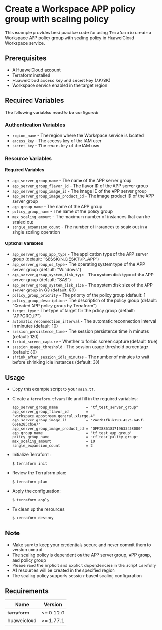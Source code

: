 # Create a Workspace APP policy group with scaling policy

This example provides best practice code for using Terraform to create a Workspace APP policy group with scaling policy
in HuaweiCloud Workspace service.

## Prerequisites

* A HuaweiCloud account
* Terraform installed
* HuaweiCloud access key and secret key (AK/SK)
* Workspace service enabled in the target region

## Required Variables

The following variables need to be configured:

### Authentication Variables

* `region_name` - The region where the Workspace service is located
* `access_key` - The access key of the IAM user
* `secret_key` - The secret key of the IAM user

### Resource Variables

#### Required Variables

* `app_server_group_name` - The name of the APP server group
* `app_server_group_flavor_id` - The flavor ID of the APP server group
* `app_server_group_image_id` - The image ID of the APP server group
* `app_server_group_image_product_id` - The image product ID of the APP server group
* `app_group_name` - The name of the APP group
* `policy_group_name` - The name of the policy group
* `max_scaling_amount` - The maximum number of instances that can be scaled out
* `single_expansion_count` - The number of instances to scale out in a single scaling operation

#### Optional Variables

* `app_server_group_app_type` - The application type of the APP server group (default: "SESSION_DESKTOP_APP")
* `app_server_group_os_type` - The operating system type of the APP server group (default: "Windows")
* `app_server_group_system_disk_type` - The system disk type of the APP server group (default: "SAS")
* `app_server_group_system_disk_size` - The system disk size of the APP server group in GB (default: 80)
* `policy_group_priority` - The priority of the policy group (default: 1)
* `policy_group_description` - The description of the policy group (default: "Created APP policy group by Terraform")
* `target_type` - The type of target for the policy group (default: "APPGROUP")
* `automatic_reconnection_interval` - The automatic reconnection interval in minutes (default: 10)
* `session_persistence_time` - The session persistence time in minutes (default: 120)
* `forbid_screen_capture` - Whether to forbid screen capture (default: true)
* `session_usage_threshold` - The session usage threshold percentage (default: 80)
* `shrink_after_session_idle_minutes` - The number of minutes to wait before shrinking idle instances (default: 30)

## Usage

* Copy this example script to your `main.tf`.

* Create a `terraform.tfvars` file and fill in the required variables:

  ```hcl
  app_server_group_name             = "tf_test_server_group"
  app_server_group_flavor_id        = "workspace.appstream.general.xlarge.4"
  app_server_group_image_id         = "2ac7b1fb-b198-422b-a45f-61ea285cb6e7"
  app_server_group_image_product_id = "OFFI886188719633408000"
  app_group_name                    = "tf_test_app_group"
  policy_group_name                 = "tf_test_policy_group"
  max_scaling_amount                = 10
  single_expansion_count            = 2
  ```

* Initialize Terraform:

  ```bash
  $ terraform init
  ```

* Review the Terraform plan:

  ```bash
  $ terraform plan
  ```

* Apply the configuration:

  ```bash
  $ terraform apply
  ```

* To clean up the resources:

  ```bash
  $ terraform destroy
  ```

## Note

* Make sure to keep your credentials secure and never commit them to version control
* The scaling policy is dependent on the APP server group, APP group, and policy group
* Please read the implicit and explicit dependencies in the script carefully
* All resources will be created in the specified region
* The scaling policy supports session-based scaling configuration

## Requirements

| Name | Version |
| ---- | ---- |
| terraform | >= 0.12.0 |
| huaweicloud | >= 1.77.1 |
